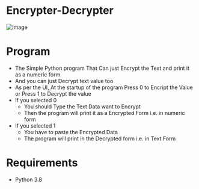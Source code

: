# Encrypter-Decrypter
![image](https://user-images.githubusercontent.com/75004567/111901047-bcda1d00-8a5b-11eb-89df-fcda33a89e7f.png)

# Program
- The Simple Python program That Can just Encrypt the Text and print it as a numeric form 
- And you can just Decrypt text value too
- As per the UI, At the startup of the program Press 0 to Encript the Value or Press 1 to Decrypt the value
- If you selected 0
    - You should Type the Text Data want to Encrypt
    - Then the program will print it as a Encrypted Form i.e. in numeric form
- If you selected 1
    - You have to paste the Encrypted Data 
    - The program will print in the Decrypted form i.e. in Text Form

# Requirements
- Python 3.8
